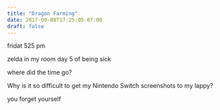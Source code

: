 ```yaml
---
title: "Dragon Farming"
date: 2017-09-08T17:25:05-07:00
draft: false
---
```




fridat 525 pm

zelda in my room
day 5 of being sick


where did the time go?

Why is it so difficult to get my Nintendo Switch screenshots to my lappy?




you forget yourself
